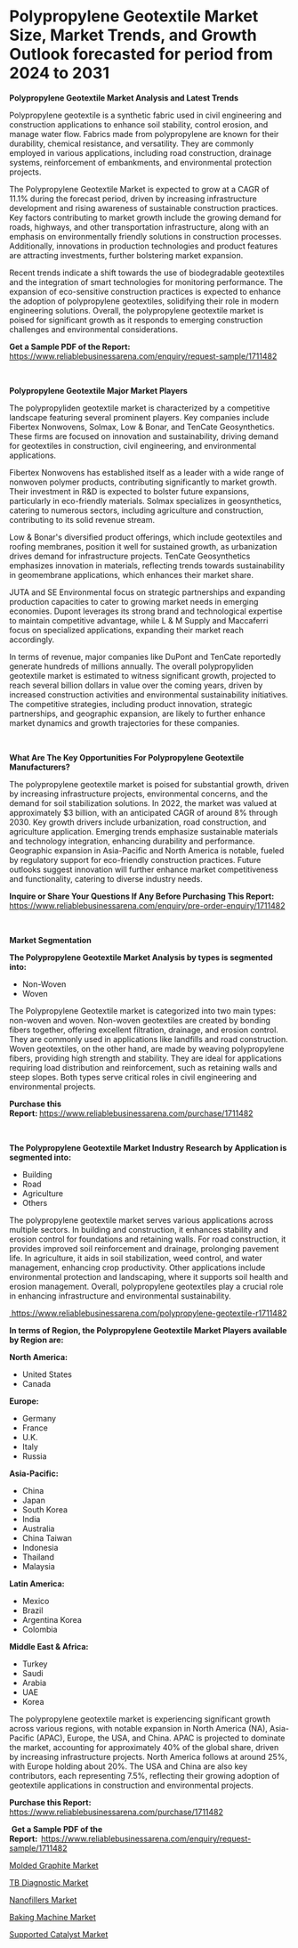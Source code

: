 <p><h1>Polypropylene Geotextile Market Size, Market Trends, and Growth Outlook forecasted for period from 2024 to 2031</h1></p><p><strong>Polypropylene Geotextile Market Analysis and Latest Trends</strong></p>
<p><p>Polypropylene geotextile is a synthetic fabric used in civil engineering and construction applications to enhance soil stability, control erosion, and manage water flow. Fabrics made from polypropylene are known for their durability, chemical resistance, and versatility. They are commonly employed in various applications, including road construction, drainage systems, reinforcement of embankments, and environmental protection projects.</p><p>The Polypropylene Geotextile Market is expected to grow at a CAGR of 11.1% during the forecast period, driven by increasing infrastructure development and rising awareness of sustainable construction practices. Key factors contributing to market growth include the growing demand for roads, highways, and other transportation infrastructure, along with an emphasis on environmentally friendly solutions in construction processes. Additionally, innovations in production technologies and product features are attracting investments, further bolstering market expansion. </p><p>Recent trends indicate a shift towards the use of biodegradable geotextiles and the integration of smart technologies for monitoring performance. The expansion of eco-sensitive construction practices is expected to enhance the adoption of polypropylene geotextiles, solidifying their role in modern engineering solutions. Overall, the polypropylene geotextile market is poised for significant growth as it responds to emerging construction challenges and environmental considerations.</p></p>
<p><strong>Get a Sample PDF of the Report:&nbsp;</strong> <a href="https://www.reliablebusinessarena.com/enquiry/request-sample/1711482?utm_campaign=1685&utm_medium=2&utm_source=Github&utm_content=ia&utm_term=22102024&utm_id=polypropylene-geotextile">https://www.reliablebusinessarena.com/enquiry/request-sample/1711482</a></p>
<p>&nbsp;</p>
<p><strong>Polypropylene Geotextile Major Market Players</strong></p>
<p><p>The polypropyliden geotextile market is characterized by a competitive landscape featuring several prominent players. Key companies include Fibertex Nonwovens, Solmax, Low & Bonar, and TenCate Geosynthetics. These firms are focused on innovation and sustainability, driving demand for geotextiles in construction, civil engineering, and environmental applications.</p><p>Fibertex Nonwovens has established itself as a leader with a wide range of nonwoven polymer products, contributing significantly to market growth. Their investment in R&D is expected to bolster future expansions, particularly in eco-friendly materials. Solmax specializes in geosynthetics, catering to numerous sectors, including agriculture and construction, contributing to its solid revenue stream.</p><p>Low & Bonar's diversified product offerings, which include geotextiles and roofing membranes, position it well for sustained growth, as urbanization drives demand for infrastructure projects. TenCate Geosynthetics emphasizes innovation in materials, reflecting trends towards sustainability in geomembrane applications, which enhances their market share.</p><p>JUTA and SE Environmental focus on strategic partnerships and expanding production capacities to cater to growing market needs in emerging economies. Dupont leverages its strong brand and technological expertise to maintain competitive advantage, while L & M Supply and Maccaferri focus on specialized applications, expanding their market reach accordingly.</p><p>In terms of revenue, major companies like DuPont and TenCate reportedly generate hundreds of millions annually. The overall polypropyliden geotextile market is estimated to witness significant growth, projected to reach several billion dollars in value over the coming years, driven by increased construction activities and environmental sustainability initiatives. The competitive strategies, including product innovation, strategic partnerships, and geographic expansion, are likely to further enhance market dynamics and growth trajectories for these companies.</p></p>
<p>&nbsp;</p>
<p><strong>What Are The Key Opportunities For Polypropylene Geotextile Manufacturers?</strong></p>
<p><p>The polypropylene geotextile market is poised for substantial growth, driven by increasing infrastructure projects, environmental concerns, and the demand for soil stabilization solutions. In 2022, the market was valued at approximately $3 billion, with an anticipated CAGR of around 8% through 2030. Key growth drivers include urbanization, road construction, and agriculture application. Emerging trends emphasize sustainable materials and technology integration, enhancing durability and performance. Geographic expansion in Asia-Pacific and North America is notable, fueled by regulatory support for eco-friendly construction practices. Future outlooks suggest innovation will further enhance market competitiveness and functionality, catering to diverse industry needs.</p></p>
<p><strong>Inquire or Share Your Questions If Any Before Purchasing This Report:</strong> <a href="https://www.reliablebusinessarena.com/enquiry/pre-order-enquiry/1711482?utm_campaign=1685&utm_medium=2&utm_source=Github&utm_content=ia&utm_term=22102024&utm_id=polypropylene-geotextile">https://www.reliablebusinessarena.com/enquiry/pre-order-enquiry/1711482</a></p>
<p>&nbsp;</p>
<p><strong>Market Segmentation</strong></p>
<p><strong>The Polypropylene Geotextile Market Analysis by types is segmented into:</strong></p>
<p><ul><li>Non-Woven</li><li>Woven</li></ul></p>
<p><p>The Polypropylene Geotextile market is categorized into two main types: non-woven and woven. Non-woven geotextiles are created by bonding fibers together, offering excellent filtration, drainage, and erosion control. They are commonly used in applications like landfills and road construction. Woven geotextiles, on the other hand, are made by weaving polypropylene fibers, providing high strength and stability. They are ideal for applications requiring load distribution and reinforcement, such as retaining walls and steep slopes. Both types serve critical roles in civil engineering and environmental projects.</p></p>
<p><strong>Purchase this Report:&nbsp;</strong><a href="https://www.reliablebusinessarena.com/purchase/1711482?utm_campaign=1685&utm_medium=2&utm_source=Github&utm_content=ia&utm_term=22102024&utm_id=polypropylene-geotextile">https://www.reliablebusinessarena.com/purchase/1711482</a></p>
<p>&nbsp;</p>
<p><strong>The Polypropylene Geotextile Market Industry Research by Application is segmented into:</strong></p>
<p><ul><li>Building</li><li>Road</li><li>Agriculture</li><li>Others</li></ul></p>
<p><p>The polypropylene geotextile market serves various applications across multiple sectors. In building and construction, it enhances stability and erosion control for foundations and retaining walls. For road construction, it provides improved soil reinforcement and drainage, prolonging pavement life. In agriculture, it aids in soil stabilization, weed control, and water management, enhancing crop productivity. Other applications include environmental protection and landscaping, where it supports soil health and erosion management. Overall, polypropylene geotextiles play a crucial role in enhancing infrastructure and environmental sustainability.</p></p>
<p><a href="https://www.reliablebusinessarena.com/polypropylene-geotextile-r1711482?utm_campaign=1685&utm_medium=2&utm_source=Github&utm_content=ia&utm_term=22102024&utm_id=polypropylene-geotextile">&nbsp;https://www.reliablebusinessarena.com/polypropylene-geotextile-r1711482</a></p>
<p><strong>In terms of Region, the Polypropylene Geotextile Market Players available by Region are:</strong></p>
<p>
    <p> <strong> North America: </strong>
        <ul>
            <li>United States</li>
            <li>Canada</li>
        </ul>
        </p> 
    <p> <strong> Europe: </strong>
        <ul>
            <li>Germany</li>
            <li>France</li>
            <li>U.K.</li>
            <li>Italy</li>
            <li>Russia</li>
        </ul>
        </p> 
    <p> <strong> Asia-Pacific: </strong>
        <ul>
            <li>China</li>
            <li>Japan</li>
            <li>South Korea</li>
            <li>India</li>
            <li>Australia</li>
            <li>China Taiwan</li>
            <li>Indonesia</li>
            <li>Thailand</li>
            <li>Malaysia</li>
        </ul>
        </p> 
    <p> <strong> Latin America: </strong>
        <ul>
            <li>Mexico</li>
            <li>Brazil</li>
            <li>Argentina Korea</li>
            <li>Colombia</li>
        </ul>
        </p> 
    <p> <strong> Middle East & Africa: </strong>
        <ul>
            <li>Turkey</li>
            <li>Saudi</li>
            <li>Arabia</li>
            <li>UAE</li>
            <li>Korea</li>
        </ul>
    </p>
    </p>
<p><p>The polypropylene geotextile market is experiencing significant growth across various regions, with notable expansion in North America (NA), Asia-Pacific (APAC), Europe, the USA, and China. APAC is projected to dominate the market, accounting for approximately 40% of the global share, driven by increasing infrastructure projects. North America follows at around 25%, with Europe holding about 20%. The USA and China are also key contributors, each representing 7.5%, reflecting their growing adoption of geotextile applications in construction and environmental projects.</p></p>
<p><strong>Purchase this Report: </strong><a href="https://www.reliablebusinessarena.com/purchase/1711482?utm_campaign=1685&utm_medium=2&utm_source=Github&utm_content=ia&utm_term=22102024&utm_id=polypropylene-geotextile">https://www.reliablebusinessarena.com/purchase/1711482</a></p>
<p>&nbsp;<strong>Get a Sample PDF of the Report:&nbsp;&nbsp;</strong><a href="https://www.reliablebusinessarena.com/enquiry/request-sample/1711482?utm_campaign=1685&utm_medium=2&utm_source=Github&utm_content=ia&utm_term=22102024&utm_id=polypropylene-geotextile">https://www.reliablebusinessarena.com/enquiry/request-sample/1711482</a></p>
<p><strong></strong></p>
<p><p><a href="https://www.linkedin.com/pulse/future-trends-global-molded-graphite-market-insights-analysis-vyw4e?utm_campaign=1685&utm_medium=2&utm_source=Github&utm_content=ia&utm_term=22102024&utm_id=polypropylene-geotextile">Molded Graphite Market</a></p><p><a href="https://www.linkedin.com/pulse/market-leaders-laggards-global-tb-diagnostic-trends-forecast-qe8ce?utm_campaign=1685&utm_medium=2&utm_source=Github&utm_content=ia&utm_term=22102024&utm_id=polypropylene-geotextile">TB Diagnostic Market</a></p><p><a href="https://www.linkedin.com/pulse/global-nanofillers-market-trends-insights-growth-opportunities-dnfje?utm_campaign=1685&utm_medium=2&utm_source=Github&utm_content=ia&utm_term=22102024&utm_id=polypropylene-geotextile">Nanofillers Market</a></p><p><a href="https://issuu.com/reportprime-2/docs/baking-machine-market-size-2030.ppt_00de4ec9e1e588?utm_campaign=1685&utm_medium=2&utm_source=Github&utm_content=ia&utm_term=22102024&utm_id=polypropylene-geotextile">Baking Machine Market</a></p><p><a href="https://www.linkedin.com/pulse/supported-catalyst-market-research-report-2024-2031-knowsurv-zzehe?utm_campaign=1685&utm_medium=2&utm_source=Github&utm_content=ia&utm_term=22102024&utm_id=polypropylene-geotextile">Supported Catalyst Market</a></p></p>